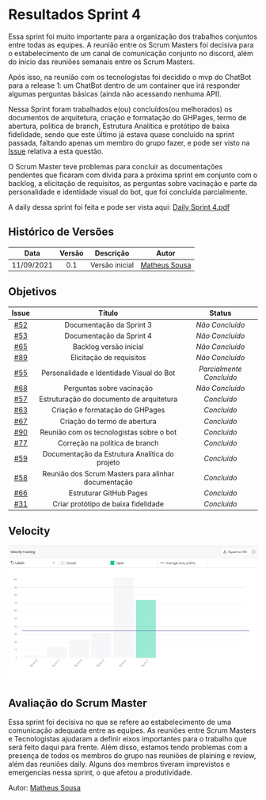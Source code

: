 # Resultados Sprint 4
Essa sprint foi muito importante para a organização dos trabalhos conjuntos entre todas as equipes. A reunião entre os Scrum Masters foi decisiva para o estabelecimento de um canal
de comunicação conjunto no discord, além do início das reuniões semanais entre os Scrum Masters.

Após isso, na reunião com os tecnologistas foi decidido o mvp do ChatBot para 
a release 1: um ChatBot dentro de um container que irá responder algumas perguntas básicas (ainda não acessando nenhuma API).

Nessa Sprint foram trabalhados e(ou) concluídos(ou melhorados) os documentos de arquitetura, criação e formatação do GHPages, termo de abertura, 
política de branch, Estrutura Analítica e protótipo de baixa fidelidade, sendo que este último já estava quase concluído na sprint passada, faltando apenas um membro do
grupo fazer, e pode ser visto na [Issue](https://github.com/fga-eps-mds/2021-1-Bot/issues/31) relativa a esta questão.

O Scrum Master teve problemas para concluir as documentações pendentes que ficaram com dívida para a próxima sprint em conjunto com o backlog, a elicitação de requisitos,
as perguntas sobre vacinação e parte da personalidade e identidade visual do bot, que foi concluída parcialmente.

A daily dessa sprint foi feita e pode ser vista aqui: [Daily Sprint 4.pdf](https://github.com/fga-eps-mds/2021-1-Bot/files/7148541/Daily.Sprint.4.pdf)


## Histórico de Versões

| Data       | Versão | Descrição                      | Autor             |
| :--------: | :----: | :----------:                   | :---------------: |
| 11/09/2021 |  0.1   | Versão inicial | [Matheus Sousa](https://github.com/gatotabaco)|

## Objetivos

|  Issue  |                   Título                  |              Status             | 
|:-------:|:-----------------------------------------:|:-------------------------------:|
| [#52](https://github.com/fga-eps-mds/2021-1-Bot/issues/52) | Documentação da Sprint 3 | _Não Concluído_ |
| [#53](https://github.com/fga-eps-mds/2021-1-Bot/issues/53) | Documentação da Sprint 4 | _Não Concluído_ |
| [#65](https://github.com/fga-eps-mds/2021-1-Bot/issues/65) | Backlog versão inicial | _Não Concluído_ |
| [#89](https://github.com/fga-eps-mds/2021-1-Bot/issues/89) | Elicitação de requisitos | _Não Concluído_ |
| [#55](https://github.com/fga-eps-mds/2021-1-Bot/issues/55) | Personalidade e Identidade Visual do Bot | _Parcialmente Concluído_ |
| [#68](https://github.com/fga-eps-mds/2021-1-Bot/issues/68) | Perguntas sobre vacinação | _Não Concluído_ |
| [#57](https://github.com/fga-eps-mds/2021-1-Bot/issues/57) | Estruturação do documento de arquitetura | _Concluído_ |
| [#63](https://github.com/fga-eps-mds/2021-1-Bot/issues/63) | Criação e formatação do GHPages | _Concluído_ |
| [#67](https://github.com/fga-eps-mds/2021-1-Bot/issues/67) | Criação do termo de abertura | _Concluído_ |
| [#90](https://github.com/fga-eps-mds/2021-1-Bot/issues/90) | Reunião com os tecnologistas sobre o bot | _Concluído_ |
| [#77](https://github.com/fga-eps-mds/2021-1-Bot/issues/77) | Correção na política de branch | _Concluído_ |
| [#59](https://github.com/fga-eps-mds/2021-1-Bot/issues/59) | Documentação da Estrutura Analítica do projeto | _Concluído_ |
| [#58](https://github.com/fga-eps-mds/2021-1-Bot/issues/58) | Reunião dos Scrum Masters para alinhar documentação | _Concluído_ |
| [#66](https://github.com/fga-eps-mds/2021-1-Bot/issues/66) | Estruturar GitHub Pages | _Concluído_ |
| [#31](https://github.com/fga-eps-mds/2021-1-Bot/issues/31) | Criar protótipo de baixa fidelidade | _Concluído_ |

## Velocity

![](../assets/velocity_sprint4.jpg)

## Avaliação do Scrum Master

Essa sprint foi decisiva no que se refere ao estabelecimento de uma comunicação adequada entre as equipes. As reuniões entre Scrum Masters e Tecnologistas ajudaram a definir
eixos importantes para o trabalho que será feito daqui para frente. Além disso, estamos tendo problemas com a presença de todos os membros do grupo nas reuniões de plaining e review,
além das reuniões daily. Alguns dos membros tiveram imprevistos e emergencias nessa sprint, o que afetou a produtividade.

Autor: [Matheus Sousa](https://github.com/gatotabaco)
